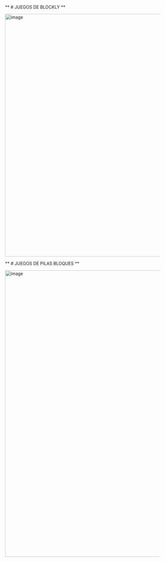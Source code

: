 ** # JUEGOS DE BLOCKLY ** 

<img width="573" height="790" alt="image" src="https://github.com/user-attachments/assets/68f1072b-ff80-4462-9b25-a6bf980af44f" />

** # JUEGOS DE PILAS BLOQUES ** 

<img width="1830" height="933" alt="image" src="https://github.com/user-attachments/assets/af276db3-5519-4b10-8ff1-d8bf482f4f46" />
